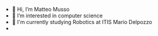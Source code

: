 - 👋 Hi, I’m Matteo Musso
- 👀 I’m interested in computer science
- 🌱 I'm currently studying Robotics at ITIS Mario Delpozzo
- 
